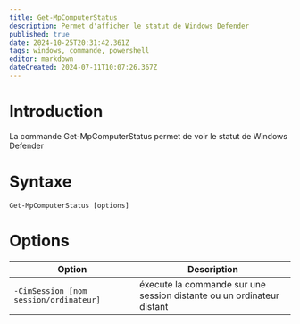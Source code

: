 ```yaml
---
title: Get-MpComputerStatus
description: Permet d'afficher le statut de Windows Defender
published: true
date: 2024-10-25T20:31:42.361Z
tags: windows, commande, powershell
editor: markdown
dateCreated: 2024-07-11T10:07:26.367Z
---
```


# Introduction

La commande Get-MpComputerStatus permet de voir le statut de Windows Defender

# Syntaxe

`Get-MpComputerStatus [options]`

# Options

| Option                                 | Description                                                           |
| -------------------------------------- | --------------------------------------------------------------------- |
| `-CimSession [nom session/ordinateur]` | éxecute la commande sur une session distante ou un ordinateur distant |
